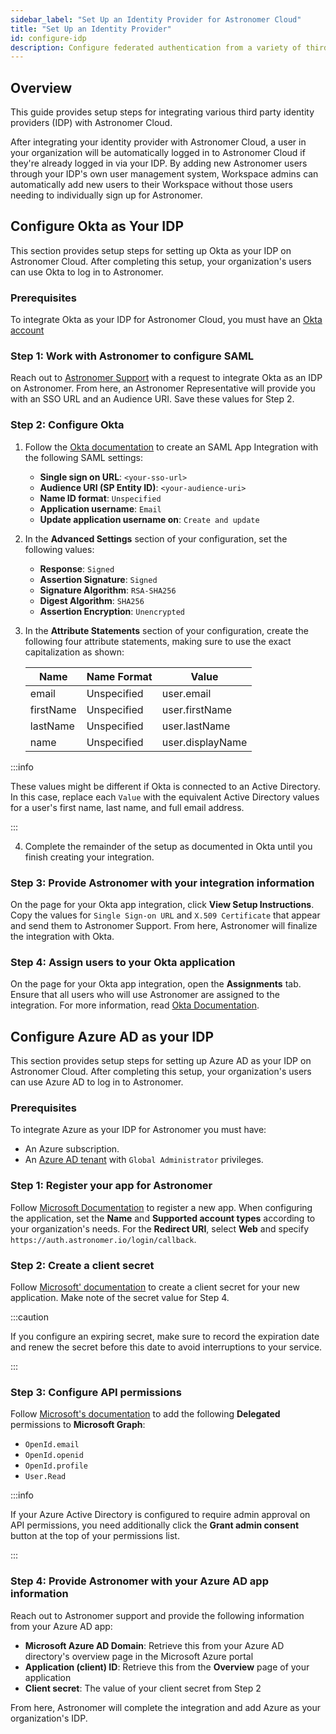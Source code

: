 ```yaml
---
sidebar_label: "Set Up an Identity Provider for Astronomer Cloud"
title: "Set Up an Identity Provider"
id: configure-idp
description: Configure federated authentication from a variety of third party identity providers on Astronomer Cloud.
---
```


## Overview

This guide provides setup steps for integrating various third party identity providers (IDP) with Astronomer Cloud.

After integrating your identity provider with Astronomer Cloud, a user in your organization will be automatically logged in to Astronomer Cloud if they're already logged in via your IDP. By adding new Astronomer users through your IDP's own user management system, Workspace admins can automatically add new users to their Workspace without those users needing to individually sign up for Astronomer.

## Configure Okta as Your IDP

This section provides setup steps for setting up Okta as your IDP on Astronomer Cloud. After completing this setup, your organization's users can use Okta to log in to Astronomer.

### Prerequisites

To integrate Okta as your IDP for Astronomer Cloud, you must have an [Okta account](https://www.okta.com/)

### Step 1: Work with Astronomer to configure SAML

Reach out to [Astronomer Support](support.astronomer.io) with a request to integrate Okta as an IDP on Astronomer. From here, an Astronomer Representative will provide you with an SSO URL and an Audience URI. Save these values for Step 2.

### Step 2: Configure Okta

1. Follow the [Okta documentation](https://help.okta.com/en/prod/Content/Topics/Apps/Apps_App_Integration_Wizard_SAML.htm) to create an SAML App Integration with the following SAML settings:

    - **Single sign on URL**: `<your-sso-url>`
    - **Audience URI (SP Entity ID)**: `<your-audience-uri>`
    - **Name ID format**: `Unspecified`
    - **Application username**: `Email`
    - **Update application username on**: `Create and update`

2. In the **Advanced Settings** section of your configuration, set the following values:

    - **Response**: `Signed`
    - **Assertion Signature**: `Signed`
    - **Signature Algorithm**: `RSA-SHA256`
    - **Digest Algorithm**: `SHA256`
    - **Assertion Encryption**: `Unencrypted`

3. In the **Attribute Statements** section of your configuration, create the following four attribute statements, making sure to use the exact capitalization as shown:

    | Name      | Name Format | Value            |
    | --------- | ----------- | ---------------- |
    | email     | Unspecified | user.email       |
    | firstName | Unspecified | user.firstName   |
    | lastName  | Unspecified | user.lastName    |
    | name      | Unspecified | user.displayName |

  :::info

  These values might be different if Okta is connected to an Active Directory. In this case, replace each `Value` with the equivalent Active Directory values for a user's first name, last name, and full email address.

  :::

4. Complete the remainder of the setup as documented in Okta until you finish creating your integration.

### Step 3: Provide Astronomer with your integration information

On the page for your Okta app integration, click **View Setup Instructions**. Copy the values for `Single Sign-on URL` and `X.509 Certificate` that appear and send them to Astronomer Support. From here, Astronomer will finalize the integration with Okta.

### Step 4: Assign users to your Okta application

On the page for your Okta app integration, open the **Assignments** tab. Ensure that all users who will use Astronomer are assigned to the integration. For more information, read [Okta Documentation](https://help.okta.com/en/prod/Content/Topics/users-groups-profiles/usgp-assign-apps.htm).

## Configure Azure AD as your IDP

This section provides setup steps for setting up Azure AD as your IDP on Astronomer Cloud. After completing this setup, your organization's users can use Azure AD to log in to Astronomer.

### Prerequisites

To integrate Azure as your IDP for Astronomer you must have:

- An Azure subscription.
- An [Azure AD tenant](https://docs.microsoft.com/en-us/azure/active-directory/develop/quickstart-create-new-tenant) with `Global Administrator` privileges.

### Step 1: Register your app for Astronomer

Follow [Microsoft Documentation](https://docs.microsoft.com/en-us/azure/active-directory/develop/quickstart-register-app) to register a new app. When configuring the application, set the **Name** and **Supported account types** according to your organization's needs. For the **Redirect URI**, select **Web** and specify `https://auth.astronomer.io/login/callback`.

### Step 2: Create a client secret

Follow [Microsoft' documentation](https://docs.microsoft.com/en-us/azure/active-directory/develop/quickstart-register-app#add-credentials) to create a client secret for your new application. Make note of the secret value for Step 4.

:::caution

If you configure an expiring secret, make sure to record the expiration date and renew the secret before this date to avoid interruptions to your service.

:::

### Step 3: Configure API permissions

Follow [Microsoft's documentation](https://docs.microsoft.com/en-us/azure/active-directory/develop/quickstart-configure-app-access-web-apis#add-permissions-to-access-web-apis) to add the following **Delegated** permissions to **Microsoft Graph**:

- `OpenId.email`
- `OpenId.openid`
- `OpenId.profile`
- `User.Read`

:::info

If your Azure Active Directory is configured to require admin approval on API permissions, you need additionally click the **Grant admin consent** button at the top of your permissions list.

:::

### Step 4: Provide Astronomer with your Azure AD app information

Reach out to Astronomer support and provide the following information from your Azure AD app:

- **Microsoft Azure AD Domain**: Retrieve this from your Azure AD directory's overview page in the Microsoft Azure portal
- **Application (client) ID**: Retrieve this from the **Overview** page of your application
- **Client secret**: The value of your client secret from Step 2

From here, Astronomer will complete the integration and add Azure as your organization's IDP.
